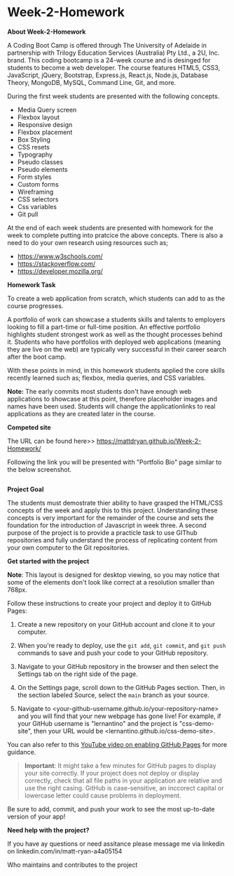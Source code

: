 # Week-2-Homework

**About Week-2-Homework**

A Coding Boot Camp is offered through The University of Adelaide in partnership with Trilogy Education Services (Australia) Pty Ltd., a 2U, Inc. brand. This coding bootcamp is a 24-week course and is desinged for students to become a web developer. The course features HTML5, CSS3, JavaScript, jQuery, Bootstrap, Express.js, React.js, Node.js, Database Theory, MongoDB, MySQL, Command Line, Git, and more.

During the first week students are presented with the following concepts.

- Media Query screen
- Flexbox layout
- Responsive design
- Flexbox placement
- Box Styling
- CSS resets
- Typography
- Pseudo classes
- Pseudo elements
- Form styles
- Custom forms
- Wireframing
- CSS selectors
- Css variables
- Git pull

At the end of each week students are presented with homework for the week to complete putting into pratcice the above concepts. There is also a need to do your own research using resources such as;

- https://www.w3schools.com/ 
- https://stackoverflow.com/
- https://developer.mozilla.org/

**Homework Task**

 To create a web application from scratch, which students can add to as the course progresses. 

A portfolio of work can showcase a students skills and talents to employers looking to fill a part-time or full-time position. An effective portfolio highlights student strongest work as well as the thought processes behind it. Students who have portfolios with deployed web applications (meaning they are live on the web) are typically very successful in their career search after the boot camp. 

With these points in mind, in this homework students applied the core skills recently learned such as; flexbox, media queries, and CSS variables. 

**Note:** The early commits most students don't have enough web applications to showcase at this point, therefore placeholder images and names have been used. Students will change the applicationlinks to real applications as they are created later in the course.

**Competed site**

The URL can be found here>> https://mattdryan.github.io/Week-2-Homework/

Following the link you will be presented with "Portfolio Bio" page similar to the below screenshot.

<img src="">

**Project Goal**

The students must demostrate thier ability to have grasped the HTML/CSS concepts of the week and apply this to this project. Understanding these concepts is very important for the remainder of the course and sets the foundation for the introduction of Javascript in week three. A second purpose of the project is to provide a practicle task to use GIThub repositories and fully understand the process of replicating content from your own computer to the Git repositories. 

**Get started with the project**

**Note**: This layout is designed for desktop viewing, so you may notice that some of the elements don't look like correct at a resolution smaller than 768px.

Follow these instructions to create your project and deploy it to GitHub Pages:

1. Create a new repository on your GitHub account and clone it to your computer.

2. When you're ready to deploy, use the `git add`, `git commit`, and `git push` commands to save and push your code to your GitHub repository.

3. Navigate to your GitHub repository in the browser and then select the Settings tab on the right side of the page.

4. On the Settings page, scroll down to the GitHub Pages section. Then, in the section labeled Source, select the `main` branch as your source.

5. Navigate to <your-github-username.github.io/your-repository-name> and you will find that your new webpage has gone live! For example, if your GitHub username is "lernantino" and the project is "css-demo-site", then your URL would be <lernantino.github.io/css-demo-site>.

You can also refer to this [YouTube video on enabling GitHub Pages](https://youtu.be/P4Mu1t5rIXg) for more guidance.

> **Important**: It might take a few minutes for GitHub pages to display your site correctly. If your project does not deploy or display correctly, check that all file paths in your application are relative and use the right casing. GitHub is case-sensitive, an inccorect capital or lowercase letter could cause problems in deployment.

Be sure to add, commit, and push your work to see the most up-to-date version of your app!


**Need help with the project?**

If you have ay questions or need assitance please message me via linkedin on linkedin.com/in/matt-ryan-a4a05154

Who maintains and contributes to the project
